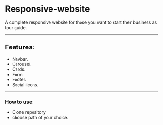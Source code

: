 # Responsive-website

A complete responsive website for those you want to start their business as tour guide.

---
## Features:
* Navbar.
* Carousel.
* Cards.
* Form
* Footer.
* Social-icons.
---

### How to use:
* Clone repository
* choose path of your choice.

